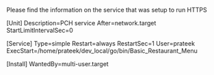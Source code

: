 Please find the information on the service that was setup to run HTTPS

[Unit]
Description=PCH service
After=network.target
StartLimitIntervalSec=0

[Service]
Type=simple
Restart=always
RestartSec=1
User=prateek
ExecStart=/home/prateek/dev_local/go/bin/Basic_Restaurant_Menu

[Install]
WantedBy=multi-user.target
